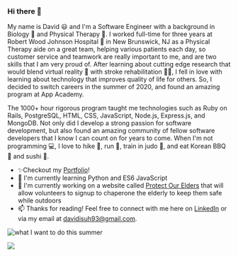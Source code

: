 ### Hi there 👋
My name is David 😃 and I'm a Software Engineer with a background in Biology 🧬 and Physical Therapy 🏃‍. I worked full-time for three years at Robert Wood Johnson Hospital 🏥 in New Brunswick, NJ as a Physical Therapy aide on a great team, helping various patients each day, so customer service and teamwork are really important to me, and are two skills that I am very proud of. After learning about cutting edge research that would blend virtual reality 🤖 with stroke rehabilitation 👨‍🦯, I fell in love with learning about technology that improves quality of life for others. So, I decided to switch careers in the summer of 2020, and found an amazing program at App Academy.

The 1000+ hour rigorous program taught me technologies such as Ruby on Rails, PostgreSQL, HTML, CSS, JavaScript, Node.js, Express.js, and MongoDB. Not only did I develop a strong passion for software development, but also found an amazing community of fellow software developers that I know I can count on for years to come. When I'm not programming 💻, I love to hike 🥾, run 🏃, train in judo 🤼, and eat Korean BBQ 🍖 and sushi 🍣.

- ✨Checkout my [Portfolio](https://dsuh93.github.io/portfolio/)!
- 🌱 I'm currently learning Python and ES6 JavaScript
- 🔭 I'm currently working on a website called [Protect Our Elders](https://protect-our-elders.herokuapp.com/) that will allow volunteers to signup to chaperone the elderly to keep them safe while outdoors
- 📫 Thanks for reading! Feel free to connect with me here on [LinkedIn](https://www.linkedin.com/in/david-i-suh/) or via my email at davidisuh93@gmail.com. 

![what I want to do this summer](https://media4.giphy.com/media/RMwgs5kZqkRyhF24KK/giphy.gif)
<div><img src="https://media4.giphy.com/media/RMwgs5kZqkRyhF24KK/giphy.gif"</img></div>
<!--
**dsuh93/dsuh93** is a ✨ _special_ ✨ repository because its `README.md` (this file) appears on your GitHub profile.

Here are some ideas to get you started:

- 🔭 I’m currently working on ...
- 🌱 I’m currently learning ...
- 👯 I’m looking to collaborate on ...
- 🤔 I’m looking for help with ...
- 💬 Ask me about ...
- 📫 How to reach me: ...
- 😄 Pronouns: ...
- ⚡ Fun fact: ...
-->
